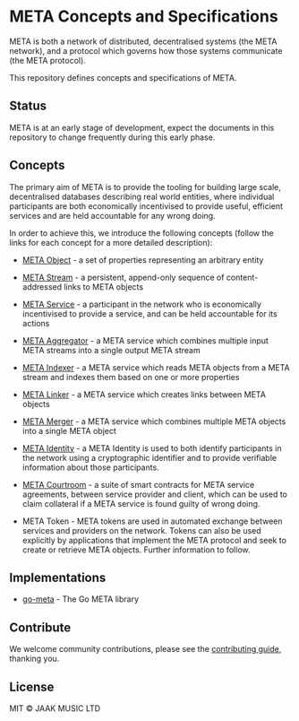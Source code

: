 # META Concepts and Specifications

META is both a network of distributed, decentralised systems (the META
network), and a protocol which governs how those systems communicate
(the META protocol).

This repository defines concepts and specifications of META.

## Status

META is at an early stage of development, expect the documents in
this repository to change frequently during this early phase.

## Concepts

The primary aim of META is to provide the tooling for building
large scale, decentralised databases describing real world entities, where
individual participants are both economically incentivised to provide useful,
efficient services and are held accountable for any wrong doing.

In order to achieve this, we introduce the following concepts (follow the links
for each concept for a more detailed description):

* [META Object](concepts/object.md) - a set of properties representing an
  arbitrary entity

* [META Stream](concepts/stream.md) - a persistent, append-only sequence of
  content-addressed links to META objects

* [META Service](concepts/service.md) - a participant in the network who is
  economically incentivised to provide a service, and can be held accountable
  for its actions

* [META Aggregator](concepts/aggregator.md) - a META service which combines
  multiple input META streams into a single output META stream

* [META Indexer](concepts/indexer.md) - a META service which reads META objects
  from a META stream and indexes them based on one or more properties

* [META Linker](concepts/linker.md) - a META service which creates links
  between META objects

* [META Merger](concepts/merger.md) - a META service which combines multiple
  META objects into a single META object

* [META Identity](concepts/identity.md) - a META Identity is used to both identify
participants in the network using a cryptographic identifier and to provide verifiable
information about those participants.

* [META Courtroom](concepts/courtroom.md) - a suite of smart contracts for META service
agreements, between service provider and client, which can be used to claim collateral
if a META service is found guilty of wrong doing.

* META Token - META tokens are used in automated exchange between services and providers
on the network. Tokens can also be used explicitly by applications that implement the
META protocol and seek to create or retrieve META objects. Further information to follow.


## Implementations

* [go-meta](https://github.com/meta-network/go-meta) - The Go META library

## Contribute
We welcome community contributions, please see the [contributing guide](CONTRIBUTING.md), thanking you.

## License

MIT © JAAK MUSIC LTD
